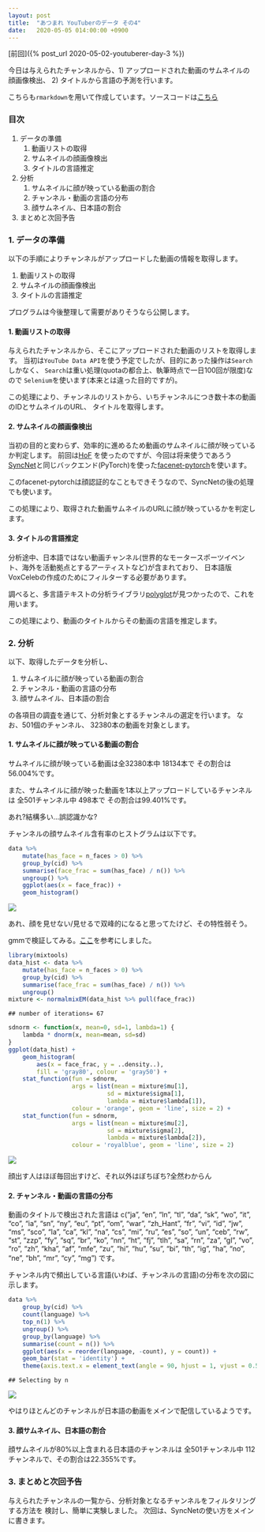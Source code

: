 ```yaml
---
layout: post
title:  "あつまれ YouTuberのデータ その4"
date:   2020-05-05 014:00:00 +0900
---
```


[前回]({% post_url 2020-05-02-youtuberer-day-3 %})

今日は与えられたチャンネルから、1) アップロードされた動画のサムネイルの顔画像検出、 2) タイトルから言語の予測を行います。

こちらも`rmarkdown`を用いて作成しています。ソースコードは[こちら](https://github.com/leichtrhino/leichtrhino.github.io/tree/master/assets/Rmd/2020-05-05-youtuberer-day-4.Rmd)

### 目次

1.  データの準備
    1.  動画リストの取得
    2.  サムネイルの顔画像検出
    3.  タイトルの言語推定
2.  分析
    1.  サムネイルに顔が映っている動画の割合
    2.  チャンネル・動画の言語の分布
    3.  顔サムネイル、日本語の割合
3.  まとめと次回予告

### 1\. データの準備

以下の手順によりチャンネルがアップロードした動画の情報を取得します。

1.  動画リストの取得
2.  サムネイルの顔画像検出
3.  タイトルの言語推定

プログラムは今後整理して需要がありそうなら公開します。

#### 1\. 動画リストの取得

与えられたチャンネルから、そこにアップロードされた動画のリストを取得します。 当初は`YouTube Data
API`を使う予定でしたが、目的にあった操作は`Search`しかなく、
`Search`は重い処理(quotaの都合上、執筆時点で一日100回が限度)なので
`Selenium`を使います(本来とは違った目的ですが)。

この処理により、チャンネルのリストから、いちチャンネルにつき数十本の動画のIDとサムネイルのURL、 タイトルを取得します。

#### 2\. サムネイルの顔画像検出

当初の目的と変わらず、効率的に進めるため動画のサムネイルに顔が映っているか判定します。
前回は[HoF](https://github.com/the-house-of-black-and-white/hall-of-faces)
を使ったのですが、今回は将来使うであろう[SyncNet](https://github.com/joonson/syncnet_python)と同じバックエンド(PyTorch)を使った[facenet-pytorch](https://github.com/timesler/facenet-pytorch)を使います。

このfacenet-pytorchは顔認証的なこともできそうなので、SyncNetの後の処理でも使います。

この処理により、取得された動画サムネイルのURLに顔が映っているかを判定します。

#### 3\. タイトルの言語推定

分析途中、日本語ではない動画チャンネル(世界的なモータースポーツイベント、海外を活動拠点とするアーティストなど)が含まれており、
日本語版VoxCelebの作成のためにフィルターする必要があります。

調べると、多言語テキストの分析ライブラリ[polyglot](http://polyglot-nlp.com)が見つかったので、これを用います。

この処理により、動画のタイトルからその動画の言語を推定します。

### 2\. 分析

以下、取得したデータを分析し、

1.  サムネイルに顔が映っている動画の割合
2.  チャンネル・動画の言語の分布
3.  顔サムネイル、日本語の割合

の各項目の調査を通じて、分析対象とするチャンネルの選定を行います。 なお、501個のチャンネル、 32380本の動画を対象とします。

#### 1\. サムネイルに顔が映っている動画の割合

サムネイルに顔が映っている動画は全32380本中 18134本で その割合は56.004%です。

また、サムネイルに顔が映った動画を1本以上アップロードしているチャンネルは 全501チャンネル中 498本で その割合は99.401%です。

あれ?結構多い…誤認識かな?

チャンネルの顔サムネイル含有率のヒストグラムは以下です。

``` r
data %>%
    mutate(has_face = n_faces > 0) %>%
    group_by(cid) %>%
    summarise(face_frac = sum(has_face) / n()) %>%
    ungroup() %>%
    ggplot(aes(x = face_frac)) +
    geom_histogram()
```

![](/assets/img/youtuberer/day-4-fig-1-1.png)<!-- -->

あれ、顔を見せない/見せるで双峰的になると思ってたけど、その特性弱そう。

gmmで検証してみる。[ここ](https://stackoverflow.com/questions/25313578/any-suggestions-for-how-i-can-plot-mixem-type-data-using-ggplot2)を参考にしました。

``` r
library(mixtools)
data_hist <- data %>%
    mutate(has_face = n_faces > 0) %>%
    group_by(cid) %>%
    summarise(face_frac = sum(has_face) / n()) %>%
    ungroup()
mixture <- normalmixEM(data_hist %>% pull(face_frac))
```

    ## number of iterations= 67

``` r
sdnorm <- function(x, mean=0, sd=1, lambda=1) {
    lambda * dnorm(x, mean=mean, sd=sd)
}
ggplot(data_hist) +
    geom_histogram(
        aes(x = face_frac, y = ..density..),
        fill = 'gray80', colour = 'gray50') +
    stat_function(fun = sdnorm,
                  args = list(mean = mixture$mu[1],
                            sd = mixture$sigma[1],
                            lambda = mixture$lambda[1]),
                  colour = 'orange', geom = 'line', size = 2) +
    stat_function(fun = sdnorm,
                  args = list(mean = mixture$mu[2],
                            sd = mixture$sigma[2],
                            lambda = mixture$lambda[2]),
                  colour = 'royalblue', geom = 'line', size = 2)
```

![](/assets/img/youtuberer/day-4-fig-2-1.png)<!-- -->

顔出す人はほぼ毎回出すけど、それ以外はぼちぼち?全然わからん

#### 2\. チャンネル・動画の言語の分布

動画のタイトルで検出された言語は c(“ja”, “en”, “ln”, “tl”, “da”, “sk”, “wo”, “it”, “co”,
“ia”, “sn”, “ny”, “eu”, “pt”, “om”, “war”, “zh\_Hant”, “fr”, “vi”, “id”,
“jw”, “ms”, “sco”, “la”, “ca”, “kl”, “na”, “cs”, “mi”, “ru”, “es”, “so”,
“un”, “ceb”, “rw”, “st”, “zzp”, “fy”, “sq”, “br”, “ko”, “nn”, “ht”,
“fj”, “tlh”, “sa”, “rn”, “za”, “gl”, “vo”, “ro”, “zh”, “kha”, “af”,
“mfe”, “zu”, “hi”, “hu”, “su”, “bi”, “th”, “ig”, “ha”, “no”, “ne”,
“bh”, “mr”, “cy”, “mg”) です。

チャンネル内で頻出している言語(いわば、チャンネルの言語)の分布を次の図に示します。

``` r
data %>%
    group_by(cid) %>%
    count(language) %>%
    top_n(1) %>%
    ungroup() %>%
    group_by(language) %>%
    summarise(count = n()) %>%
    ggplot(aes(x = reorder(language, -count), y = count)) +
    geom_bar(stat = 'identity') +
    theme(axis.text.x = element_text(angle = 90, hjust = 1, vjust = 0.5))
```

    ## Selecting by n

![](/assets/img/youtuberer/day-4-fig-3-1.png)<!-- -->

やはりほとんどのチャンネルが日本語の動画をメインで配信しているようです。

#### 3\. 顔サムネイル、日本語の割合

顔サムネイルが80%以上含まれる日本語のチャンネルは 全501チャンネル中 112チャンネルで、その割合は22.355%です。

### 3\. まとめと次回予告

与えられたチャンネルの一覧から、分析対象となるチャンネルをフィルタリングする方法を 検討し、簡単に実験しました。
次回は、SyncNetの使い方をメインに書きます。

